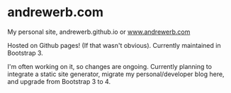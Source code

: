 # andrewerb.com

My personal site, andrewerb.github.io or www.andrewerb.com

Hosted on Github pages! (If that wasn't obvious). Currently maintained in Bootstrap 3.

I'm often working on it, so changes are ongoing. Currently planning to integrate a static site generator, migrate my personal/developer blog here, and upgrade from Bootstrap 3 to 4.
